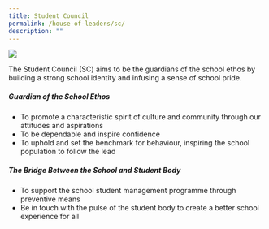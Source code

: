 ```yaml
---
title: Student Council
permalink: /house-of-leaders/sc/
description: ""
---
```

![](/images/House%20of%20Leaders/student%20councillor%20-%202.jpg)

The Student Council (SC) aims to be the guardians of the school ethos by building a strong school identity and infusing a sense of school pride.

##### Guardian of the School Ethos
* To promote a characteristic spirit of culture and community through our attitudes and aspirations
* To be dependable and inspire confidence
* To uphold and set the benchmark for behaviour, inspiring the school population to follow the lead

##### The Bridge Between the School and Student Body
* To support the school student management programme through preventive means
* Be in touch with the pulse of the student body to create a better school experience for all